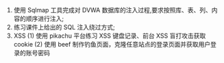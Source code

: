 1. 使用 Sqlmap 工具完成对 DVWA 数据库的注入过程,要求按照库、表、列、内容的顺序进行注入;
2. 练习课件上给出的 SQL 注入绕过方式;
3. XSS
(1) 使用 pikachu 平台练习 XSS 键盘记录、前台 XSS 盲打攻击获取 cookie
(2) 使用 beef 制作钓鱼页面，克隆任意站点的登录页面并获取用户登录的账号密码
